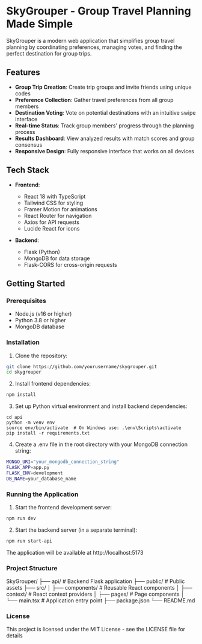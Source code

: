 # SkyGrouper - Group Travel Planning Made Simple

SkyGrouper is a modern web application that simplifies group travel planning by coordinating preferences, managing votes, and finding the perfect destination for group trips.

## Features

- **Group Trip Creation**: Create trip groups and invite friends using unique codes
- **Preference Collection**: Gather travel preferences from all group members
- **Destination Voting**: Vote on potential destinations with an intuitive swipe interface
- **Real-time Status**: Track group members' progress through the planning process
- **Results Dashboard**: View analyzed results with match scores and group consensus
- **Responsive Design**: Fully responsive interface that works on all devices

## Tech Stack

- **Frontend**:
  - React 18 with TypeScript
  - Tailwind CSS for styling
  - Framer Motion for animations
  - React Router for navigation
  - Axios for API requests
  - Lucide React for icons

- **Backend**:
  - Flask (Python)
  - MongoDB for data storage
  - Flask-CORS for cross-origin requests

## Getting Started

### Prerequisites

- Node.js (v16 or higher)
- Python 3.8 or higher
- MongoDB database

### Installation

1. Clone the repository:
```bash
git clone https://github.com/yourusername/skygrouper.git
cd skygrouper
```
2. Install frontend dependencies:
```bash
npm install
```
3. Set up Python virtual environment and install backend dependencies:
```
cd api
python -m venv env
source env/bin/activate  # On Windows use: .\env\Scripts\activate
pip install -r requirements.txt
```

4. Create a .env file in the root directory with your MongoDB connection string:
```bash
MONGO_URI="your_mongodb_connection_string"
FLASK_APP=app.py
FLASK_ENV=development
DB_NAME=your_database_name
```
### Running the Application
1. Start the frontend development server:
```bash
npm run dev
```
2. Start the backend server (in a separate terminal):
```bash
npm run start-api
```
The application will be available at http://localhost:5173

### Project Structure
SkyGrouper/
├── api/                 # Backend Flask application
├── public/             # Public assets
├── src/
│   ├── components/     # Reusable React components
│   ├── context/        # React context providers
│   ├── pages/          # Page components
│   └── main.tsx        # Application entry point
├── package.json
└── README.md


### License
This project is licensed under the MIT License - see the LICENSE file for details

